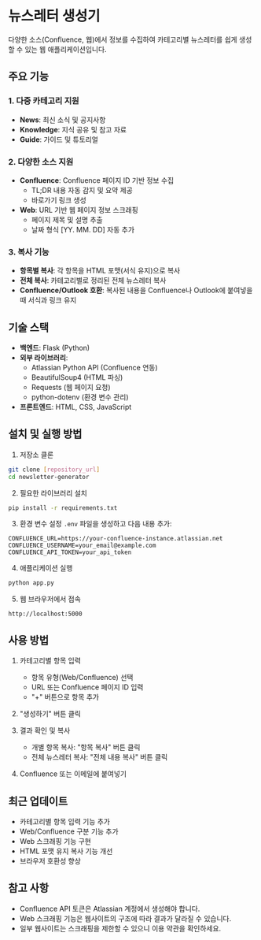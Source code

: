 # 뉴스레터 생성기

다양한 소스(Confluence, 웹)에서 정보를 수집하여 카테고리별 뉴스레터를 쉽게 생성할 수 있는 웹 애플리케이션입니다.

## 주요 기능

### 1. 다중 카테고리 지원
- **News**: 최신 소식 및 공지사항
- **Knowledge**: 지식 공유 및 참고 자료
- **Guide**: 가이드 및 튜토리얼

### 2. 다양한 소스 지원
- **Confluence**: Confluence 페이지 ID 기반 정보 수집
  - TL;DR 내용 자동 감지 및 요약 제공
  - 바로가기 링크 생성
- **Web**: URL 기반 웹 페이지 정보 스크래핑
  - 페이지 제목 및 설명 추출
  - 날짜 형식 [YY. MM. DD] 자동 추가

### 3. 복사 기능
- **항목별 복사**: 각 항목을 HTML 포맷(서식 유지)으로 복사
- **전체 복사**: 카테고리별로 정리된 전체 뉴스레터 복사
- **Confluence/Outlook 호환**: 복사된 내용을 Confluence나 Outlook에 붙여넣을 때 서식과 링크 유지

## 기술 스택

- **백엔드**: Flask (Python)
- **외부 라이브러리**:
  - Atlassian Python API (Confluence 연동)
  - BeautifulSoup4 (HTML 파싱)
  - Requests (웹 페이지 요청)
  - python-dotenv (환경 변수 관리)
- **프론트엔드**: HTML, CSS, JavaScript

## 설치 및 실행 방법

1. 저장소 클론
```bash
git clone [repository_url]
cd newsletter-generator
```

2. 필요한 라이브러리 설치
```bash
pip install -r requirements.txt
```

3. 환경 변수 설정
`.env` 파일을 생성하고 다음 내용 추가:
```
CONFLUENCE_URL=https://your-confluence-instance.atlassian.net
CONFLUENCE_USERNAME=your_email@example.com
CONFLUENCE_API_TOKEN=your_api_token
```

4. 애플리케이션 실행
```bash
python app.py
```

5. 웹 브라우저에서 접속
```
http://localhost:5000
```

## 사용 방법

1. 카테고리별 항목 입력
   - 항목 유형(Web/Confluence) 선택
   - URL 또는 Confluence 페이지 ID 입력
   - "+" 버튼으로 항목 추가

2. "생성하기" 버튼 클릭

3. 결과 확인 및 복사
   - 개별 항목 복사: "항목 복사" 버튼 클릭
   - 전체 뉴스레터 복사: "전체 내용 복사" 버튼 클릭

4. Confluence 또는 이메일에 붙여넣기

## 최근 업데이트

- 카테고리별 항목 입력 기능 추가
- Web/Confluence 구분 기능 추가
- Web 스크래핑 기능 구현
- HTML 포맷 유지 복사 기능 개선
- 브라우저 호환성 향상

## 참고 사항

- Confluence API 토큰은 Atlassian 계정에서 생성해야 합니다.
- Web 스크래핑 기능은 웹사이트의 구조에 따라 결과가 달라질 수 있습니다.
- 일부 웹사이트는 스크래핑을 제한할 수 있으니 이용 약관을 확인하세요.